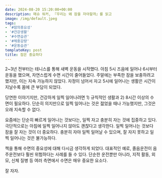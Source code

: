 ```yaml
---
date: 2024-08-20 15:20:00+00:00
description: 매슈 워커, 『우리는 왜 잠을 자야할까』를 읽고
image: /img/default.jpeg
tags:
- '#잠의중요성'
- '#건강생활'
- '#수면습관'
- '#체중감량'
- '#운동습관'
templateKey: post
title: 잠은 중요하다
---
```

2~3년 전부터는 테니스를 통해 새벽 운동을 시작했다. 아침 5시 즈음에 일어나 6시부터 운동을 했으며, 자연스럽게 수면 시간이 줄어들었다. 주말에는 부족한 잠을 보충하려고 했지만, 이는 지속 가능하지 않았다. 자정이 넘어서 자고 5시에 일어나는 생활은 시간이 지날수록 몸에 큰 부담이 되었다.

당연한 이야기지만, 건강하게 일찍 일어나려면 1) 규칙적인 생활과 2) 8시간 이상의 수면이 필요하다. 단순히 의지만으로 일찍 일어나는 것은 젊었을 때나 가능했지만, 그것은 오래 지속할 수 없다.

요즘에는 단순히 빠르게 일어나는 것보다는, 일찍 자고 충분히 자는 것에 집중하고 있다. 극단적으로는 아침에 일찍 일어나지 않아도 괜찮다고 생각한다. 일찍 일어나는 것보다 잠을 잘 자는 것이 더 중요하다. 충분히 자야 일찍 일어날 수 있으며, 잘 자지 못하고 일찍 일어나는 것은 불가능하다.

책을 통해 수면의 중요성에 대해 다시금 생각하게 되었다. 대표적인 예로, 졸음운전이 음주운전보다 훨씬 위험하다는 사례를 들 수 있다. 단순한 운전뿐만 아니라, 지적 활동, 외모, 신체 질병 등 여러 측면에서 수면은 매우 중요한 요소다. 


잘 자자.
